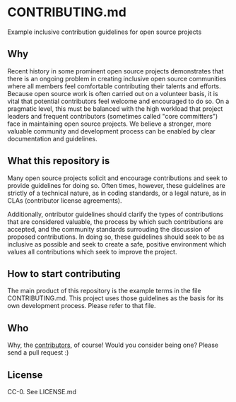 CONTRIBUTING.md
===============

Example inclusive contribution guidelines for open source projects

## Why

Recent history in some prominent open source projects demonstrates that there is an ongoing problem in
creating inclusive open source communities where all members feel comfortable contributing their talents
and efforts. Because open source work is often carried out on a volunteer basis, it is vital that
potential contributors feel welcome and encouraged to do so. On a pragmatic level, this must be balanced
with the high workload that project leaders and frequent contributors (sometimes called "core committers")
face in maintaining open source projects. We believe a stronger, more valuable community and development
process can be enabled by clear documentation and guidelines.

## What this repository is

Many open source projects solicit and encourage contributions and seek to provide guidelines for doing so.
Often times, however, these guidelines are strictly of a technical nature, as in coding standards, or a
legal nature, as in CLAs (contributor license agreements).

Additionally, ontributor guidelines should clarify the types of contributions that are considered valuable,
the process by which such contributions are accepted, and the community standards surrouding the discussion of
proposed contributions. In doing so, these guidelines should seek to be as inclusive as possible and
seek to create a safe, positive environment which values all contributions which seek to improve the project.

## How to start contributing

The main product of this repository is the example terms in the file CONTRIBUTING.md. This project uses
those guidelines as the basis for its own development process. Please refer to that file.

## Who
Why, the [contributors](https://github.com/jden/CONTRIBUTING.md/graphs/contributors), of course! Would you
consider being one? Please send a pull request :)

## License

CC-0. See LICENSE.md

